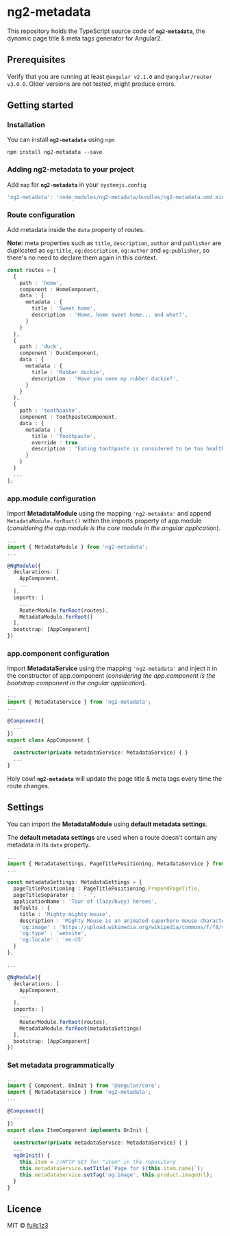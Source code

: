 # ng2-metadata
This repository holds the TypeScript source code of **`ng2-metadata`**, the dynamic page title &amp; meta tags generator for Angular2.

## Prerequisites
Verify that you are running at least `@angular v2.1.0` and `@angular/router v3.0.0`. Older versions are not tested, might produce errors.

## Getting started
### Installation
You can install **`ng2-metadata`** using `npm`
```
npm install ng2-metadata --save
```
### Adding ng2-metadata to your project
Add `map` for **`ng2-metadata`** in your `systemjs.config`
```javascript
'ng2-metadata': 'node_modules/ng2-metadata/bundles/ng2-metadata.umd.min.js'
```

### Route configuration
Add metadata inside the `data` property of routes.

**Note:** meta properties such as `title`, `description`, `author` and `publisher` are duplicated as `og:title`, `og:description`, `og:author` and `og:publisher`, so there's no need to declare them again in this context.

```TypeScript
const routes = [
  {
    path : 'home',
    component : HomeComponent,
    data : {
      metadata : {
        title : 'Sweet home',
        description : 'Home, home sweet home... and what?',
      }
    }
  },
  {
    path : 'duck',
    component : DuckComponent,
    data : {
      metadata : {
        title : 'Rubber duckie',
        description : 'Have you seen my rubber duckie?',
      }
    }
  },
  {
    path : 'toothpaste',
    component : ToothpasteComponent,
    data : {
      metadata : {
        title : 'Toothpaste',
        override : true
        description : 'Eating toothpaste is considered to be too healthy!',
      }
    }
  }
  ...
];
```

### app.module configuration
Import **MetadataModule** using the mapping `'ng2-metadata'` and append `MetadataModule.forRoot()` within the imports property of app.module (*considering the app.module is the core module in the angular application*).

```TypeScript
...
import { MetadataModule } from 'ng2-metadata';
...

@NgModule({
  declarations: [
    AppComponent,
    ...
  ],
  imports: [
    ...
    RouterModule.forRoot(routes),
    MetadataModule.forRoot()
  ],
  bootstrap: [AppComponent]
})
```

### app.component configuration
Import **MetadataService** using the mapping `'ng2-metadata'` and inject it in the constructor of app.component (*considering the app.component is the bootstrap component in the angular application*).

```TypeScript
...
import { MetadataService } from 'ng2-metadata';
...

@Component({
  ...
})
export class AppComponent {
  ...
  constructor(private metadataService: MetadataService) { }
  ...
}
```

Holy cow! **`ng2-metadata`** will update the page title & meta tags every time the route changes.

## Settings
You can import the **MetadataModule** using **default metadata settings**.

The **default metadata settings** are used when a route doesn't contain any metadata in its `data` property.

```TypeScript
...
import { MetadataSettings, PageTitlePositioning, MetadataService } from 'ng2-meta';
...

const metadataSettings: MetadataSettings = {
  pageTitlePositioning : PageTitlePositioning.PrependPageTitle,
  pageTitleSeparator : ' - ',
  applicationName : 'Tour of (lazy/busy) heroes',
  defaults : {
    title : 'Mighty mighty mouse',
    description : 'Mighty Mouse is an animated superhero mouse character',
    'og:image' : 'https://upload.wikimedia.org/wikipedia/commons/f/f8/superraton.jpg'
    'og:type' : 'website',
    'og:locale' : 'en-US'
  }
};

...

@NgModule({
  declarations: [
    AppComponent,
    ...
  ],
  imports: [
    ...
    RouterModule.forRoot(routes),
    MetadataModule.forRoot(metadataSettings)
  ],
  bootstrap: [AppComponent]
})
```

### Set metadata programmatically
```TypeScript
...
import { Component, OnInit } from '@angular/core';
import { MetadataService } from 'ng2-metadata';
...

@Component({
  ...
})
export class ItemComponent implements OnInit {
  ...
  constructor(private metadataService: MetadataService) { }
  ...
  ngOnInit() {
    this.item = //HTTP GET for "item" in the repository
    this.metadataService.setTitle(`Page for ${this.item.name}`);
    this.metadataService.setTag('og:image', this.product.imageUrl);
  }
}

```

## Licence
MIT © [fulls1z3](https://www.github.com/fulls1z3)


